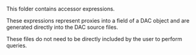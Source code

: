 This folder contains accessor expressions.

These expressions represent proxies into a field of a DAC object and are generated directly
into the DAC source files.

These files do not need to be directly included by the user to perform queries.

